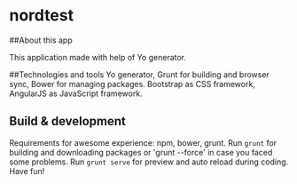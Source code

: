 # nordtest

##About this app

This application made with help of Yo generator.

##Technologies and tools
Yo generator, Grunt for building and browser sync, Bower for managing packages. Bootstrap as CSS framework,
 AngularJS as JavaScript framework.

## Build & development
Requirements for awesome experience: npm, bower, grunt.
Run `grunt` for building and downloading packages or 'grunt --force' in case you faced some problems.
Run `grunt serve` for preview and auto reload during coding.
Have fun!


